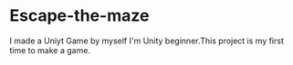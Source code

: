 # Escape-the-maze
I made a Uniyt Game by myself
I'm Unity beginner.This project is my first time to make a game.
